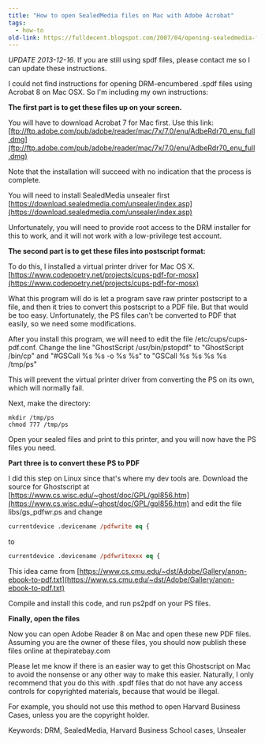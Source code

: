 ```yaml
---
title: "How to open SealedMedia files on Mac with Adobe Acrobat"
tags: 
  - how-to
old-link: https://fulldecent.blogspot.com/2007/04/opening-sealedmedia-files-using-adobe.html
---
```


*UPDATE 2013-12-16*. If you are still using spdf files, please contact me so I can update these instructions.

I could not find instructions for opening DRM-encumbered .spdf files using Acrobat 8 on Mac OSX. So I'm including my own instructions:

**The first part is to get these files up on your screen.**

You will have to download Acrobat 7 for Mac first. Use this link: [ftp://ftp.adobe.com/pub/adobe/reader/mac/7x/7.0/enu/AdbeRdr70_enu_full.dmg](ftp://ftp.adobe.com/pub/adobe/reader/mac/7x/7.0/enu/AdbeRdr70_enu_full.dmg)

Note that the installation will succeed with no indication that the process is complete.

You will need to install SealedMedia unsealer first [https://download.sealedmedia.com/unsealer/index.asp](https://download.sealedmedia.com/unsealer/index.asp)

Unfortunately, you will need to provide root access to the DRM installer for this to work, and it will not work with a low-privilege test account.

**The second part is to get these files into postscript format:**

To do this, I installed a virtual printer driver for Mac OS X. [https://www.codepoetry.net/projects/cups-pdf-for-mosx](https://www.codepoetry.net/projects/cups-pdf-for-mosx)

What this program will do is let a program save raw printer postscript to a file, and then it tries to convert this postscript to a PDF file. But that would be too easy. Unfortunately, the PS files can't be converted to PDF that easily, so we need some modifications.

After you install this program, we will need to edit the file /etc/cups/cups-pdf.conf. Change the line "GhostScript /usr/bin/pstopdf" to "GhostScript /bin/cp" and "#GSCall %s %s -o %s %s" to "GSCall %s %s %s %s /tmp/ps"

This will prevent the virtual printer driver from converting the PS on its own, which will normally fail.

Next, make the directory:

```shell
mkdir /tmp/ps
chmod 777 /tmp/ps
```

Open your sealed files and print to this printer, and you will now have the PS files you need.

**Part three is to convert these PS to PDF**

I did this step on Linux since that's where my dev tools are. Download the source for Ghostscript at [https://www.cs.wisc.edu/~ghost/doc/GPL/gpl856.htm](https://www.cs.wisc.edu/~ghost/doc/GPL/gpl856.htm) and edit the file libs/gs_pdfwr.ps and change

```postscript
currentdevice .devicename /pdfwrite eq {
```

to

```postscript
currentdevice .devicename /pdfwritexxx eq {
```

This idea came from [https://www.cs.cmu.edu/~dst/Adobe/Gallery/anon-ebook-to-pdf.txt](https://www.cs.cmu.edu/~dst/Adobe/Gallery/anon-ebook-to-pdf.txt)

Compile and install this code, and run ps2pdf on your PS files.

**Finally, open the files**

Now you can open Adobe Reader 8 on Mac and open these new PDF files. Assuming you are the owner of these files, you should now publish these files online at thepiratebay.com

Please let me know if there is an easier way to get this Ghostscript on Mac to avoid the nonsense or any other way to make this easier. Naturally, I only recommend that you do this with .spdf files that do not have any access controls for copyrighted materials, because that would be illegal.

For example, you should not use this method to open Harvard Business Cases, unless you are the copyright holder.

Keywords: DRM, SealedMedia, Harvard Business School cases, Unsealer